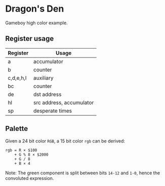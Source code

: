 # Dragon's Den

Gameboy high color example.

## Register usage

| Register  | Usage                    |
|-----------|--------------------------|
| a         | accumulator              |
| b         | counter                  |
| c,d,e,h,l | auxiliary                |
| bc        | counter                  |
| de        | dst address              |
| hl        | src address, accumulator |
| sp        | desperate times          |

## Palette

Given a 24 bit color `RGB`, a 15 bit color `rgb` can be derived:

```
rgb = R × $100
    + G % 8 × $2000
    + G / 8
    + B × 4
```

Note: The green component is split between bits `14-12` and `1-0`,
hence the convoluted expression.
